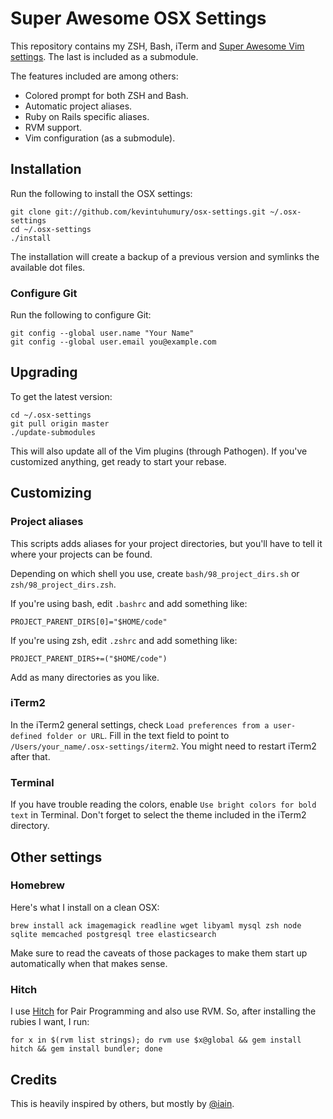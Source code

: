 # Super Awesome OSX Settings

This repository contains my ZSH, Bash, iTerm and [Super Awesome Vim settings](https://github.com/kevintuhumury/vim-settings). The last is included as a submodule.

The features included are among others:

* Colored prompt for both ZSH and Bash.
* Automatic project aliases.
* Ruby on Rails specific aliases.
* RVM support.
* Vim configuration (as a submodule).

## Installation

Run the following to install the OSX settings:

    git clone git://github.com/kevintuhumury/osx-settings.git ~/.osx-settings
    cd ~/.osx-settings
    ./install

The installation will create a backup of a previous version and symlinks the available dot files.

### Configure Git

Run the following to configure Git:

    git config --global user.name "Your Name"
    git config --global user.email you@example.com

## Upgrading

To get the latest version:

    cd ~/.osx-settings
    git pull origin master
    ./update-submodules

This will also update all of the Vim plugins (through Pathogen). If you've customized anything, get ready to start your rebase.

## Customizing

### Project aliases

This scripts adds aliases for your project directories, but you'll have to tell it where your projects can be found.

Depending on which shell you use, create `bash/98_project_dirs.sh` or `zsh/98_project_dirs.zsh`.

If you're using bash, edit `.bashrc` and add something like:

    PROJECT_PARENT_DIRS[0]="$HOME/code"

If you're using zsh, edit `.zshrc` and add something like:

    PROJECT_PARENT_DIRS+=("$HOME/code")

Add as many directories as you like.

### iTerm2

In the iTerm2 general settings, check `Load preferences from a user-defined folder or URL`. Fill in the text field to point to `/Users/your_name/.osx-settings/iterm2`. You might need to restart iTerm2 after that.

### Terminal

If you have trouble reading the colors, enable `Use bright colors for bold text` in Terminal. Don't forget to select the theme included in the iTerm2 directory.

## Other settings

### Homebrew

Here's what I install on a clean OSX:

```
brew install ack imagemagick readline wget libyaml mysql zsh node sqlite memcached postgresql tree elasticsearch
```

Make sure to read the caveats of those packages to make them start up automatically when that makes sense.

### Hitch

I use [Hitch](https://github.com/therubymug/hitch) for Pair Programming and also use RVM. So, after installing the rubies I want, I run:

    for x in $(rvm list strings); do rvm use $x@global && gem install hitch && gem install bundler; done

## Credits

This is heavily inspired by others, but mostly by [@iain](https://github.com/iain).
